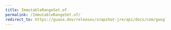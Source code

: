 ```yaml
---
title: ImmutableRangeSet.of
permalink: /ImmutableRangeSet.of/
redirect_to: https://guava.dev/releases/snapshot-jre/api/docs/com/google/common/collect/ImmutableRangeSet.html#of--
---
```


